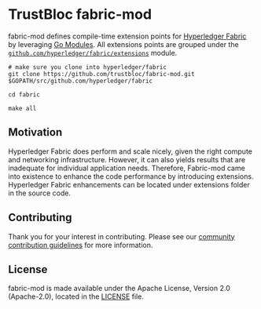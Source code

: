 # TrustBloc fabric-mod

fabric-mod defines compile-time extension points for [Hyperledger Fabric](https://github.com/hyperledger/fabric) by leveraging [Go Modules](https://github.com/golang/go/wiki/Modules). All extensions points are grouped under the [`github.com/hyperledger/fabric/extensions`](./extensions) module.

```
# make sure you clone into hyperledger/fabric
git clone https://github.com/trustbloc/fabric-mod.git $GOPATH/src/github.com/hyperledger/fabric

cd fabric

make all
```

## Motivation

 Hyperledger Fabric does perform and scale nicely, given the right compute and networking infrastructure. However, it can also yields results that are inadequate for individual application needs. Therefore, Fabric-mod came into existence to enhance the code performance by introducing extensions. Hyperledger Fabric enhancements can be located under extensions folder in the source code.
 
## Contributing
Thank you for your interest in contributing. Please see our [community contribution guidelines](https://github.com/trustbloc/community/blob/master/CONTRIBUTING.md) for more information.

## License

fabric-mod is made available under the Apache License, Version 2.0 (Apache-2.0), located in the [LICENSE](LICENSE) file.

